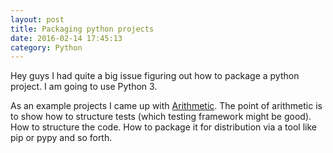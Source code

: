 ```yaml
---
layout: post
title: Packaging python projects
date: 2016-02-14 17:45:13
category: Python
---
```


Hey guys I had quite a big issue figuring out how to package a python project.
I am going to use Python 3.

As an example projects I came up with [Arithmetic].
The point of arithmetic is to show how to structure tests (which testing framework might be good).  
How to structure the code. How to package it for distribution via a tool like pip or pypy and so forth.

[Arithmetic]: https://github.com/urbanslug/Arithmetic
